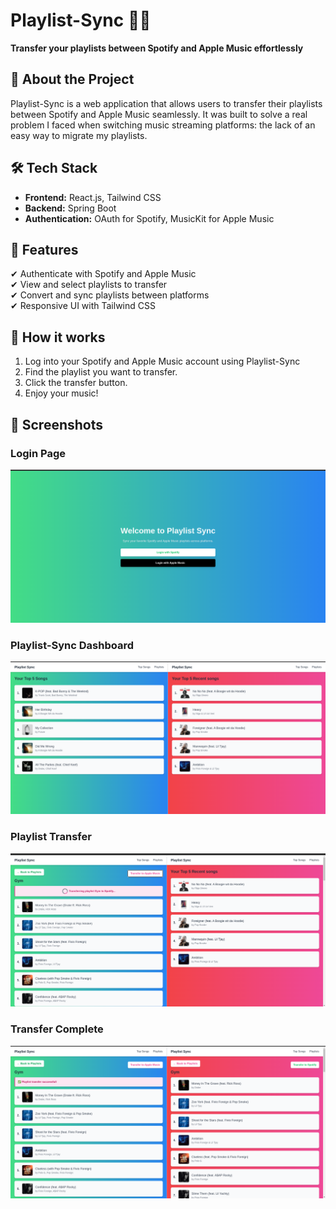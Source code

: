 # Playlist-Sync 🎵🔄  
**Transfer your playlists between Spotify and Apple Music effortlessly**  

## 🚀 About the Project  
Playlist-Sync is a web application that allows users to transfer their playlists between Spotify and Apple Music seamlessly. It was built to solve a real problem I faced when switching music streaming platforms: the lack of an easy way to migrate my playlists.  

## 🛠️ Tech Stack  
- **Frontend:** React.js, Tailwind CSS  
- **Backend:** Spring Boot  
- **Authentication:** OAuth for Spotify, MusicKit for Apple Music  

## 🎯 Features  
✔ Authenticate with Spotify and Apple Music  
✔ View and select playlists to transfer  
✔ Convert and sync playlists between platforms  
✔ Responsive UI with Tailwind CSS  



## 🎵 How it works
1. Log into your Spotify and Apple Music account using Playlist-Sync 
2. Find the playlist you want to transfer.
3. Click the transfer button.
4. Enjoy your music!


## 📸 Screenshots

### Login Page
![Login Page](screenshots/login.png)

### Playlist-Sync Dashboard 
![Dashboard](screenshots/dashboard.png)

### Playlist Transfer
![Playlist Transfer](screenshots/transfer.png)

### Transfer Complete
![Transfer Complete](screenshots/transfer-complete.png)